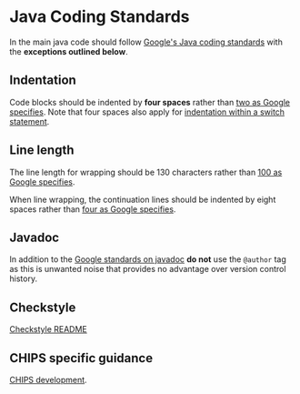 # Java Coding Standards

In the main java code should follow
[Google's Java coding standards](https://google.github.io/styleguide/javaguide.html)
with the **exceptions outlined below**.

## Indentation

Code blocks should be indented by **four spaces** rather than
[two as Google specifies](https://google.github.io/styleguide/javaguide.html#s4.2-block-indentation).
Note that four spaces also apply for
[indentation within a switch statement](https://google.github.io/styleguide/javaguide.html#s4.8.4.1-switch-indentation).

## Line length

The line length for wrapping should be 130 characters rather than
[100 as Google specifies](https://google.github.io/styleguide/javaguide.html#s4.4-column-limit).

When line wrapping, the continuation lines should be indented by eight spaces rather than
[four as Google specifies](https://google.github.io/styleguide/javaguide.html#s4.5.2-line-wrapping-indent).

## Javadoc

In addition to the
[Google standards on javadoc](https://google.github.io/styleguide/javaguide.html#s7-javadoc)
**do not** use the `@author` tag as this is unwanted noise that provides no
advantage over version control history.

## Checkstyle

[Checkstyle README](https://github.com/companieshouse/java-checkstyle-config)

## CHIPS specific guidance

[CHIPS development](chips_development.md).
